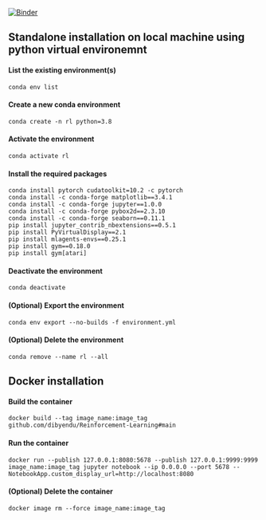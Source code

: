 [![Binder](https://mybinder.org/badge_logo.svg)](https://mybinder.org/v2/gh/dibyendu/Reinforcement-Learning/main)

## Standalone installation on local machine using python virtual environemnt

#### List the existing environment(s)
```
conda env list
```

#### Create a new conda environment
```
conda create -n rl python=3.8
```

#### Activate the environment
```
conda activate rl
```

#### Install the required packages
```
conda install pytorch cudatoolkit=10.2 -c pytorch
conda install -c conda-forge matplotlib==3.4.1
conda install -c conda-forge jupyter==1.0.0
conda install -c conda-forge pybox2d==2.3.10
conda install -c conda-forge seaborn==0.11.1
pip install jupyter_contrib_nbextensions==0.5.1
pip install PyVirtualDisplay==2.1
pip install mlagents-envs==0.25.1
pip install gym==0.18.0
pip install gym[atari]
```

#### Deactivate the environment
```
conda deactivate
```

#### (Optional) Export the environment
```
conda env export --no-builds -f environment.yml
```

#### (Optional) Delete the environment
```
conda remove --name rl --all
```

## Docker installation

#### Build the container
```
docker build --tag image_name:image_tag github.com/dibyendu/Reinforcement-Learning#main
```

#### Run the container
```
docker run --publish 127.0.0.1:8080:5678 --publish 127.0.0.1:9999:9999 image_name:image_tag jupyter notebook --ip 0.0.0.0 --port 5678 --NotebookApp.custom_display_url=http://localhost:8080
```
#### (Optional) Delete the container
```
docker image rm --force image_name:image_tag
```
